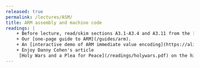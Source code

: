 ```yaml
---
released: true
permalink: /lectures/ASM/
title: ARM assembly and machine code
readings: |
    + Before lecture, read/skim sections A3.1-A3.4 and A3.11 from the [ARM Instruction Set Architecture](/readings/armisa.pdf) manual. 
    + Our [one-page guide to ARM](/guides/arm).
    + An [interactive demo of ARM immediate value encoding](https://alisdair.mcdiarmid.org/arm-immediate-value-encoding/#play-with-it). A tribute to how much can be done with just an 8-bit value and barrel shifter!
    + Enjoy Danny Cohen's article
     [Holy Wars and a Plea for Peace](/readings/holywars.pdf) on the history of little-endian vs. big-endian.
---
```



